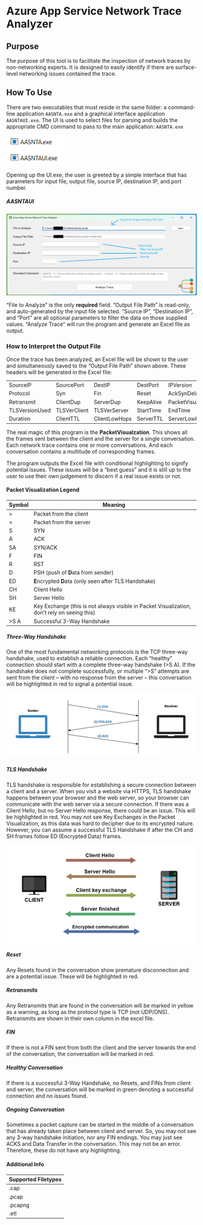 # Azure App Service Network Trace Analyzer

## Purpose
The purpose of this tool is to facilitate the inspection of network traces by non-networking experts. It is designed to easily identify if there are surface-level networking issues contained the trace. 

## How To Use
There are two executables that must reside in the same folder: a command-line application `AASNTA.exe` and a graphical interface application `AASNTAUI.exe`. The UI is used to select files for parsing and builds the appropriate CMD command to pass to the main application: `AASNTA.exe`

<p align="left">
  <img src="Documentation_assets/executables.png" width="150" height="80" />
</p>
 
Opening up the UI.exe, the user is greeted by a simple interface that has parameters for input file, output file, source IP, destination IP, and port number. 

##### AASNTAUI
<p align="center">
  <img src="Documentation_assets/GUI.png" />
</p>

“File to Analyze” is the only **required** field. “Output File Path” is read-only, and auto-generated by the input file selected. “Source IP”, “Destination IP”, and “Port” are all optional parameters to filter the data on those supplied values. “Analyze Trace” will run the program and generate an Excel file as output.  

### How to Interpret the Output File
Once the trace has been analyzed, an Excel file will be shown to the user and simultaneously saved to the “Output File Path” shown above. These headers will be generated in the Excel file:

|                       |                     |                      |                  |                            |
|-----------------------|---------------------|----------------------|------------------|----------------------------|
|     SourceIP          |     SourcePort      |     DestIP           |     DestPort     |     IPVersion              |
|     Protocol          |     Syn             |     Fin              |     Reset        |     AckSynDelayms          |
|     Retransmit        |     ClientDup       |     ServerDup        |     KeepAlive    |     PacketVisualization    |
|     TLSVersionUsed    |     TLSVerClient    |     TLSVerServer     |     StartTime    |     EndTime                |
|     Duration          |     ClientTTL       |     ClientLowHops    |     ServerTTL    |     ServerLowHops          |

The real magic of this program is the **PacketVisualzation**. This shows all the frames sent between the client and the server for a single conversation. Each network trace contains one or more conversations. And each conversation contains a multitude of corresponding frames. 

The program outputs the Excel file with conditional highlighting to signify potential issues. These issues will be a “best guess” and it is still up to the user to use their own judgement to discern if a real issue exists or not. 

#### Packet Visualization Legend

|     Symbol       |     Meaning                                                                                           |
|------------------|-------------------------------------------------------------------------------------------------------|
|     >            |     Packet from the client                                                                            |
|     <            |     Packet from the server                                                                            |
|     S            |     SYN                                                                                               |
|     A            |     ACK                                                                                               |
|     SA           |     SYN/ACK                                                                                           |
|     F            |     FIN                                                                                               |
|     R            |     RST                                                                                               |
|     D            |     PSH (push of **D**ata from sender)                                                                |
|     ED           |     **E**ncrypted **D**ata   (only seen after TLS Handshake)                                          |
|     CH           |     Client Hello                                                                                      |
|     SH           |     Server Hello                                                                                      |
|     KE           |     Key Exchange (this is not always visible in Packet Visualization,   don’t rely on seeing this)    |
|     >S <SA >A    |     Successful 3-Way Handshake                                                                        |
	

##### Three-Way Handshake
One of the most fundamental networking protocols is the TCP three-way handshake, used to establish a reliable connection. Each “healthy” connection should start with a complete three-way handshake (>S <SA >A). If the handshake does not complete successfully, or multiple “>S” attempts are sent from the client – with no response from the server – this conversation will be highlighted in red to signal a potential issue. 

<p align="center">
  <img src="Documentation_assets/tcp-handshake.png" />
</p>
 
##### TLS Handshake
TLS handshake is responsible for establishing a secure connection between a client and a server. When you visit a website via HTTPS, TLS handshake happens between your browser and the web server, so your browser can communicate with the web server via a secure connection. If there was a Client Hello, but no Server Hello response, there could be an issue. This will be highlighted in red. You may not see Key Exchanges in the Packet Visualization, as this data was hard to decipher due to its encrypted nature. However, you can assume a successful TLS Handshake if after the CH and SH frames follow ED (Encrypted Data) frames. 

<p align="center">
  <img src="Documentation_assets/tls-handshake.png" />
</p>

##### Reset
Any Resets found in the conversation show premature disconnection and are a potential issue. These will be highlighted in red. 

##### Retransmits 
Any Retransmits that are found in the conversation will be marked in yellow as a warning, as long as the protocol type is TCP (not UDP/DNS). Retransmits are shown in their own column in the excel file.

##### FIN
If there is not a FIN sent from both the client and the server towards the end of the conversation, the conversation will be marked in red. 

##### Healthy Conversation
If there is a successful 3-Way Handshake, no Resets, and FINs from client and server, the conversation will be marked in green denoting a successful connection and no issues found. 

##### Ongoing Conversation
Sometimes a packet capture can be started in the middle of a conversation that has already taken place between client and server. So, you may not see any 3-way handshake initiation, nor any FIN endings. You may just see ACKS and Data Transfer in the conversation. This may not be an error. Therefore, these do not have any highlighting. 

#### Additional Info

| Supported Filetypes |
|---------------------|
|     .cap            |
|     .pcap           |
|     .pcapng         |
|     .etl            |


